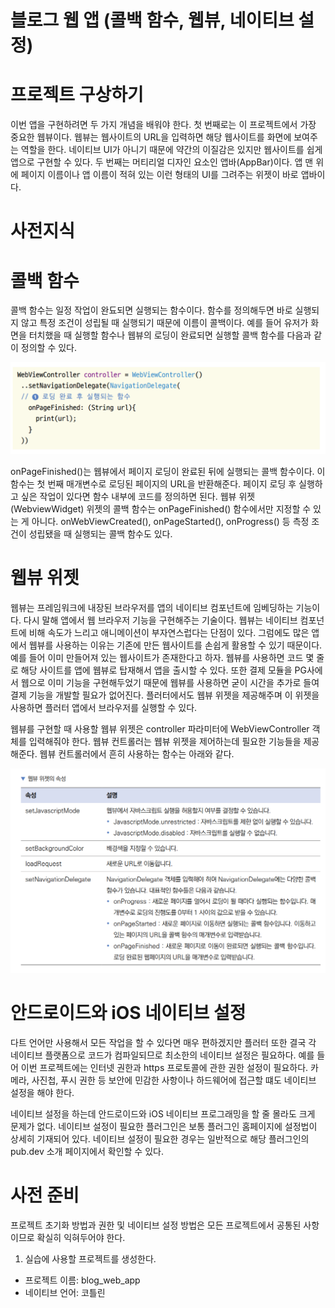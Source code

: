 # **블로그 웹 앱 (콜백 함수, 웹뷰, 네이티브 설정)**  
# **프로젝트 구상하기**  
이번 앱을 구현하려면 두 가지 개념을 배워야 한다. 첫 번째로는 이 프로젝트에서 가장 중요한 웹뷰이다. 웹뷰는 웹사이트의 
URL을 입력하면 해당 웹사이트를 화면에 보여주는 역할을 한다. 네이티브 UI가 아니기 때문에 약간의 이질감은 있지만 웹사이트를 
쉽게 앱으로 구현할 수 있다. 두 번째는 머티리얼 디자인 요소인 앱바(AppBar)이다. 앱 맨 위에 페이지 이름이나 앱 이름이 
적혀 있는 이런 형태의 UI를 그려주는 위젯이 바로 앱바이다.  
  
# **사전지식**  
# **콜백 함수**  
콜백 함수는 일정 작업이 완됴되면 실행되는 함수이다. 함수를 정의해두면 바로 실행되지 않고 특정 조건이 성립될 때 실행되기 
때문에 이름이 콜백이다. 예를 들어 유저가 화면을 터치했을 때 실행할 함수나 웹뷰의 로딩이 완료되면 실행할 콜백 함수를 
다음과 같이 정의할 수 있다.  
  
![img.png](image/img.png)  
  
onPageFinished()는 웹뷰에서 페이지 로딩이 완료된 뒤에 실행되는 콜백 함수이다. 이 함수는 첫 번째 매개변수로 로딩된 
페이지의 URL을 반환해준다. 페이지 로딩 후 실행하고 싶은 작업이 있다면 함수 내부에 코드를 정의하면 된다. 웹뷰 위젯
(WebviewWidget) 위젯의 콜백 함수는 onPageFinished() 함수에서만 지정할 수 있는 게 아니다. onWebViewCreated(), 
onPageStarted(), onProgress() 등 측정 조건이 성립됐을 때 실행되는 콜백 함수도 있다.  
  
# **웹뷰 위젯**  
웹뷰는 프레임워크에 내장된 브라우저를 앱의 네이티브 컴포넌트에 임베딩하는 기능이다. 다시 말해 앱에서 웹 브라우저 기능을 
구현해주는 기술이다. 웹뷰는 네이티브 컴포넌트에 비해 속도가 느리고 애니메이션이 부자연스럽다는 단점이 있다. 그럼에도 많은 
앱에서 웹뷰를 사용하는 이유는 기존에 만든 웹사이트를 손쉽게 활용할 수 있기 때문이다. 예를 들어 이미 만들어져 있는 웹사이트가 
존재한다고 하자. 웹뷰를 사용하면 코드 몇 줄로 해당 사이트를 앱에 웹뷰로 탑재해서 앱을 출시할 수 있다. 또한 결제 모듈을 
PG사에서 웹으로 이미 기능을 구현해두었기 때문에 웹뷰를 사용하면 굳이 시간을 추가로 들여 결제 기능을 개발할 필요가 없어진다. 
플러터에서도 웹뷰 위젯을 제공해주며 이 위젯을 사용하면 플러터 앱에서 브라우저를 실행할 수 있다.  
  
웹뷰를 구현할 때 사용할 웹뷰 위젯은 controller 파라미터에 WebViewController 객체를 입력해줘야 한다. 웹뷰 컨트롤러는 웹뷰 
위젯을 제어하는데 필요한 기능들을 제공해준다. 웹뷰 컨트롤러에서 흔히 사용하는 함수는 아래와 같다.  
  
![img.png](image/img2.png)  
  
# **안드로이드와 iOS 네이티브 설정**  
다트 언어만 사용해서 모든 작업을 할 수 있다면 매우 편하겠지만 플러터 또한 결국 각 네이티브 플랫폼으로 코드가 컴파일되므로 
최소한의 네이티브 설정은 필요하다. 예를 들어 이번 프로젝트에는 인터넷 권한과 https 프로토콜에 관한 권한 설정이 필요하다. 
카메라, 사진첩, 푸시 권한 등 보안에 민감한 사항이나 하드웨어에 접근할 떄도 네이티브 설정을 해야 한다.  
  
네이티브 설정을 하는데 안드로이드와 iOS 네이티브 프로그래밍을 할 줄 몰라도 크게 문제가 없다. 네이티브 설정이 필요한 
플러그인은 보통 플러그인 홈페이지에 설정법이 상세히 기재되어 있다. 네이티브 설정이 필요한 경우는 일반적으로 해당 플러그인의 
pub.dev 소개 페이지에서 확인할 수 있다.  
  
# **사전 준비**  
프로젝트 초기화 방법과 권한 및 네이티브 설정 방법은 모든 프로젝트에서 공통된 사항이므로 확실히 익혀두어야 한다.  
  
1. 실습에 사용할 프로젝트를 생성한다.  
- 프로젝트 이름: blog_web_app
- 네이티브 언어: 코틀린  
  

